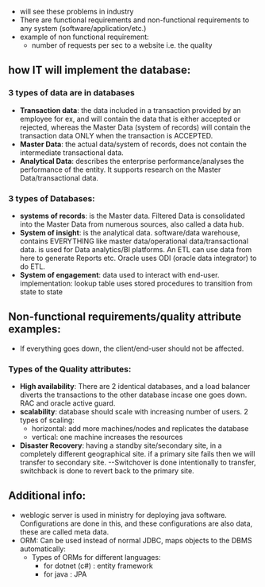 - will see these problems in industry
- There are functional requirements and non-functional requirements to any system (software/application/etc.)
- example of non functional requirement:
	- number of requests per sec to a website i.e. the quality
## how IT will implement the database:
### 3 types of data are in databases
- **Transaction data**: the data included in a transaction provided by an employee for ex, and will contain the data that is either accepted or rejected, whereas the Master Data (system of records) will contain the transaction data ONLY when the transaction is ACCEPTED.
- **Master Data**: the actual data/system of records, does not contain the intermediate transactional data.
- **Analytical Data**: describes the enterprise performance/analyses the performance of the entity. It supports research on the Master Data/transactional data.
### 3 types of Databases:
- **systems of records**: is the Master data. Filtered Data is consolidated into the Master Data from numerous sources, also called a data hub.
- **System of insight**: is the analytical data. software/data warehouse, contains EVERYTHING like master data/operational data/transactional data. is used for Data analytics/BI platforms. An ETL can use data from here to generate Reports etc. Oracle uses ODI (oracle data integrator) to do ETL.
- **System of engagement**: data used to interact with end-user. implementation: lookup table uses stored procedures to transition from state to state

## Non-functional requirements/quality attribute examples:
- If everything goes down, the client/end-user should not be affected.
### Types of the Quality attributes:
- **High availability**: There are 2 identical databases, and a load balancer diverts the transactions to the other database incase one goes down. RAC and oracle active guard.
- **scalability**: database should scale with increasing number of users. 2 types of scaling: 
	- horizontal: add more machines/nodes and replicates the database
	- vertical: one machine increases the resources
- **Disaster Recovery**: having a standby site/secondary site, in a completely different geographical site. if a primary site fails then we will transfer to secondary site. --Switchover is done intentionally to transfer, switchback is done to revert back to the primary site.

## Additional info:
- weblogic server is used in ministry for deploying java software. Configurations are done in this, and these configurations are also data, these are called meta data.
- ORM: Can be used instead of normal JDBC, maps objects to the DBMS automatically:
	- Types of ORMs for different languages:
		- for dotnet (c#) : entity framework
		- for java : JPA